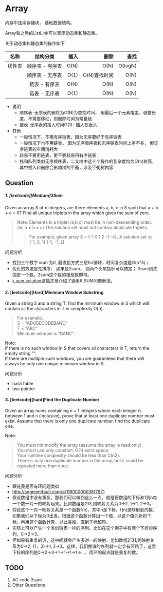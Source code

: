 # Array
内存中连续存储块， 基础数据结构。

Array和之后的ListLink可以表示动态集和静态集。

关于动态集和静态集的操作如下



| 名称   |      结构分类      |  插入 | 删除 | 查找 |
|----------| :-------------: | ------: | ------: | ------: |
| 线性表 |  顺序表 - 有序表 | O(N) |O(N) |O(logN) |
|       |  顺序表 - 无序表 | O(1) |O(N)查找时间 |O(N) |
|       |  链表 - 有序表   | O(N) |O(N) |O(N) |
|       |  链表 - 无序表   | O(1) |O(N) |O(N) |

 - 说明
    - 顺序表-无序表的删除为O(N)为查找时间， 用最后一个元素覆盖，调整长度，不需要移动，则删除时间为常量级
    - 链表-无序表的插入时间O(1) : 插入在表头
 - 其他
   - 一般情况下，不用有序链表，因为无序要好于有序链表
   - 一般情况下也不用链表， 因为无序顺序表和无序链表时间上差不多， 但无序链表的空间消耗大
   - 轻易不要用链表，更不要轻易用有序链表
   - 栈和队列类似无序顺序表，二叉树中这三个操作的复杂度均为O(h)树高，其中插入和删除会影响树的平衡，涉及平衡树内容

## Question
##### 1. [leetcode][Medium]3Sum
Given an array S of n integers, are there elements a, b, c in S such that a + b + c = 0? Find all unique triplets in the array which gives the sum of zero.
>Note:
>Elements in a triplet (a,b,c) must be in non-descending order. (ie, a ≤ b ≤ c)
>The solution set must not contain duplicate triplets.
>>    For example, given array S = {-1 0 1 2 -1 -4},
    A solution set is: (-1, 0, 1) (-1, -1, 2)
    
问题分析
  -  找到三个数字 sum 为0, 最直接方式三层for循环，时间复杂度是O(n^3)；
  - 优化的方法是先排序， 如果是2sum， 则两个头尾指针可以搞定； 3sum则先固定一个数，2sum这个数的相反数即可。 
  - [k sum solution]这篇文章介绍了通用K SUM问题解法。

   [k sum solution]: <http://tech-wonderland.net/blog/summary-of-ksum-problems.html>

#### 2. [leetcode][Hard]Minimum Window Substring
Given a string S and a string T, find the minimum window in S which will contain all the characters in T in complexity O(n).  

>For example,  
>S = "ADOBECODEBANC"  
>T = "ABC"  
>Minimum window is "BANC".  

Note:  
If there is no such window in S that covers all characters in T, return the empty string "".  
If there are multiple such windows, you are guaranteed that there will always be only one unique minimum window in S.  

问题分析
  -  hash table
  -  two pointer

#### 3. [leetcode][hard]Find the Duplicate Number
Given an array nums containing n + 1 integers where each integer is between 1 and n (inclusive), prove that at least one duplicate number must exist. Assume that there is only one duplicate number, find the duplicate one.  

Note:
> You must not modify the array (assume the array is read only).  
> You must use only constant, O(1) extra space.  
> Your runtime complexity should be less than O(n2).  
> There is only one duplicate number in the array, but it could be repeated more than once.

问题分析
  -  跟链表是否有环问题类似
  - http://segmentfault.com/a/1190000003817671
  - 假设数组中没有重复，那我们可以做到这么一点，就是将数组的下标和1到n每一个数一对一的映射起来。比如数组是213,则映射关系为0->2, 1->1, 2->3。
  - 假设这个一对一映射关系是一个函数f(n)，其中n是下标，f(n)是映射到的数。如果我们从下标为0出发，根据这个函数计算出一个值，以这个值为新的下标，再用这个函数计算，以此类推，直到下标超界。
  - 实际上可以产生一个类似链表一样的序列。比如在这个例子中有两个下标的序列，0->2->3。
  - 但如果有重复的话，这中间就会产生多对一的映射，比如数组2131,则映射关系为0->2, {1，3}->1, 2->3。这样，我们推演的序列就一定会有环路了，这里下标的序列是0->2->3->1->1->1->1->...，而环的起点就是重复的数。


## TODO
1. AC code 3sum
2. Other Questions